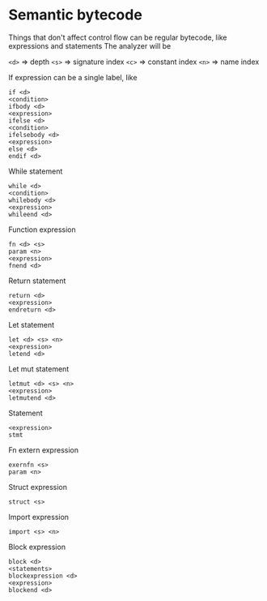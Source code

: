 
# Semantic bytecode

Things that don't affect control flow can be regular bytecode, like expressions and statements
The analyzer will be

`<d>` => depth
`<s>` => signature index
`<c>` => constant index
`<n>` => name index

If expression can be a single label, like
```
if <d>
<condition>
ifbody <d>
<expression>
ifelse <d>
<condition>
ifelsebody <d>
<expression>
else <d>
endif <d>
```

While statement
```
while <d>
<condition>
whilebody <d>
<expression>
whileend <d>
```

Function expression
```
fn <d> <s>
param <n>
<expression>
fnend <d>
```

Return statement
```
return <d>
<expression>
endreturn <d>
```

Let statement
```
let <d> <s> <n>
<expression>
letend <d>
```

Let mut statement
```
letmut <d> <s> <n>
<expression>
letmutend <d>
```

Statement
```
<expression>
stmt
```

Fn extern expression
```
exernfn <s>
param <n>
```

Struct expression
```
struct <s>
```

Import expression
```
import <s> <n>
```

Block expression
```
block <d>
<statements>
blockexpression <d>
<expression>
blockend <d>
```

